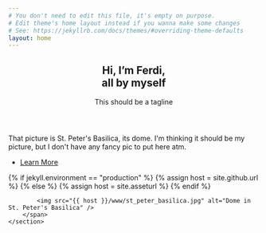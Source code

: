 ```yaml
---
# You don't need to edit this file, it's empty on purpose.
# Edit theme's home layout instead if you wanna make some changes
# See: https://jekyllrb.com/docs/themes/#overriding-theme-defaults
layout: home
---
```

<!-- Banner -->
<section id="banner">
        <div class="content">
            <header>
                <h1>Hi, I’m Ferdi,<br /> all by myself</h1>
                <p>This should be a tagline</p>
            </header>
            <p>That picture is St. Peter's Basilica, its dome. I'm thinking it should be my picture, but I don't have any fancy pic to put here atm.</p>
            <ul class="actions">
                <li><a href="#" class="button big">Learn More</a></li>
            </ul>
        </div>
        <span class="image object">
        {% if jekyll.environment == "production" %}
        {% assign host = site.github.url   %}
        {% else %}
        {% assign host = site.asseturl %}
        {% endif %}

            <img src="{{ host }}/www/st_peter_basilica.jpg" alt="Dome in St. Peter's Basilica" />
        </span>
    </section>